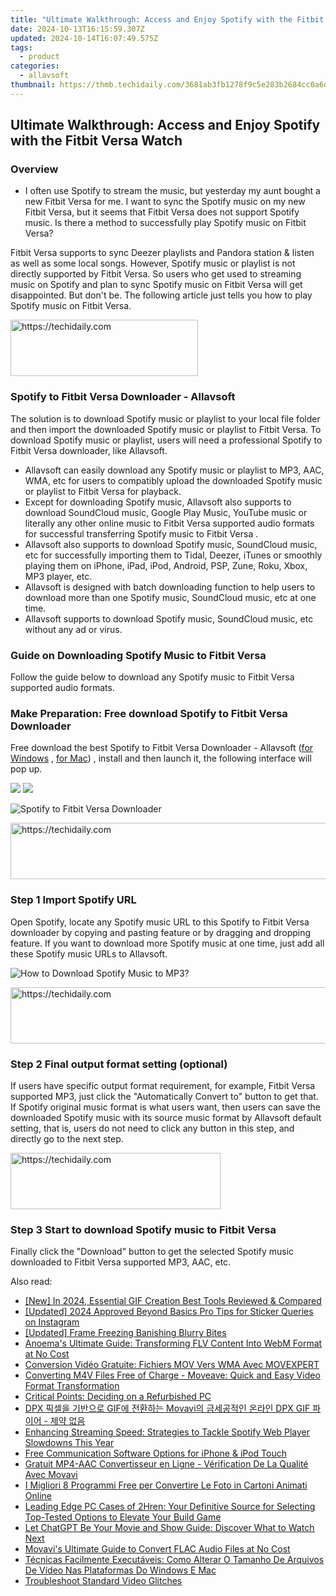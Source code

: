 ```yaml
---
title: "Ultimate Walkthrough: Access and Enjoy Spotify with the Fitbit Versa Watch"
date: 2024-10-13T16:15:59.307Z
updated: 2024-10-14T16:07:49.575Z
tags:
  - product
categories:
  - allavsoft
thumbnail: https://thmb.techidaily.com/3681ab3fb1278f9c5e283b2684cc0a6da110630db6256e6386dbd78a8fb134b9.jpg
---
```


## Ultimate Walkthrough: Access and Enjoy Spotify with the Fitbit Versa Watch

### Overview

* I often use Spotify to stream the music, but yesterday my aunt bought a new Fitbit Versa for me. I want to sync the Spotify music on my new Fitbit Versa, but it seems that Fitbit Versa does not support Spotify music. Is there a method to successfully play Spotify music on Fitbit Versa?

Fitbit Versa supports to sync Deezer playlists and Pandora station & listen as well as some local songs. However, Spotify music or playlist is not directly supported by Fitbit Versa. So users who get used to streaming music on Spotify and plan to sync Spotify music on Fitbit Versa will get disappointed. But don't be. The following article just tells you how to play Spotify music on Fitbit Versa.

<!-- affiliate ads begin -->
<a href="https://aligracehair.sjv.io/c/5597632/2087234/19272" target="_top" id="2087234">
  <img src="//a.impactradius-go.com/display-ad/19272-2087234" border="0" alt="https://techidaily.com" width="300" height="90"/>
</a>
<img height="0" width="0" src="https://aligracehair.sjv.io/i/5597632/2087234/19272" style="position:absolute;visibility:hidden;" border="0" />
<!-- affiliate ads end -->

### Spotify to Fitbit Versa Downloader - Allavsoft

The solution is to download Spotify music or playlist to your local file folder and then import the downloaded Spotify music or playlist to Fitbit Versa. To download Spotify music or playlist, users will need a professional Spotify to Fitbit Versa downloader, like Allavsoft.

* Allavsoft can easily download any Spotify music or playlist to MP3, AAC, WMA, etc for users to compatibly upload the downloaded Spotify music or playlist to Fitbit Versa for playback.
* Except for downloading Spotify music, Allavsoft also supports to download SoundCloud music, Google Play Music, YouTube music or literally any other online music to Fitbit Versa supported audio formats for successful transferring Spotify music to Fitbit Versa .
* Allavsoft also supports to download Spotify music, SoundCloud music, etc for successfully importing them to Tidal, Deezer, iTunes or smoothly playing them on iPhone, iPad, iPod, Android, PSP, Zune, Roku, Xbox, MP3 player, etc.
* Allavsoft is designed with batch downloading function to help users to download more than one Spotify music, SoundCloud music, etc at one time.
* Allavsoft supports to download Spotify music, SoundCloud music, etc without any ad or virus.

### Guide on Downloading Spotify Music to Fitbit Versa

Follow the guide below to download any Spotify music to Fitbit Versa supported audio formats.

### Make Preparation: Free download Spotify to Fitbit Versa Downloader

Free download the best Spotify to Fitbit Versa Downloader - Allavsoft ([for Windows](https://tools.techidaily.com/allavsoft/products/) , [for Mac](https://tools.techidaily.com/allavsoft/products/)) , install and then launch it, the following interface will pop up.

[![](https://www.allavsoft.com/how-to/../images/how-to/free-download-win.jpg)](https://tools.techidaily.com/allavsoft/products/) [![](https://www.allavsoft.com/how-to/../images/how-to/free-download-mac.jpg)](https://tools.techidaily.com/allavsoft/products/)

![Spotify to Fitbit Versa Downloader](https://www.allavsoft.com/how-to/../images/allavsoft/screen-shot-600.jpg)

<!-- affiliate ads begin -->
<a href="https://appsumo.8odi.net/c/5597632/2043617/7443" target="_top" id="2043617">
  <img src="//a.impactradius-go.com/display-ad/7443-2043617" border="0" alt="https://techidaily.com" width="728" height="90"/>
</a>
<img height="0" width="0" src="https://appsumo.8odi.net/i/5597632/2043617/7443" style="position:absolute;visibility:hidden;" border="0" />
<!-- affiliate ads end -->

### Step 1 Import Spotify URL

Open Spotify, locate any Spotify music URL to this Spotify to Fitbit Versa downloader by copying and pasting feature or by dragging and dropping feature. If you want to download more Spotify music at one time, just add all these Spotify music URLs to Allavsoft.

![How to Download Spotify Music to MP3?](https://www.allavsoft.com/how-to/../images/how-to/download-rtmp-video/download-rtmp-video.jpg)

<!-- affiliate ads begin -->
<a href="https://appsumo.8odi.net/c/5597632/2087390/7443" target="_top" id="2087390">
  <img src="//a.impactradius-go.com/display-ad/7443-2087390" border="0" alt="https://techidaily.com" width="728" height="90"/>
</a>
<img height="0" width="0" src="https://appsumo.8odi.net/i/5597632/2087390/7443" style="position:absolute;visibility:hidden;" border="0" />
<!-- affiliate ads end -->

### Step 2 Final output format setting (optional)

If users have specific output format requirement, for example, Fitbit Versa supported MP3, just click the "Automatically Convert to" button to get that. If Spotify original music format is what users want, then users can save the downloaded Spotify music with its source music format by Allavsoft default setting, that is, users do not need to click any button in this step, and directly go to the next step.

<!-- affiliate ads begin -->
<a href="https://aligracehair.sjv.io/c/5597632/2135372/19272" target="_top" id="2135372">
  <img src="//a.impactradius-go.com/display-ad/19272-2135372" border="0" alt="https://techidaily.com" width="336" height="90"/>
</a>
<img height="0" width="0" src="https://aligracehair.sjv.io/i/5597632/2135372/19272" style="position:absolute;visibility:hidden;" border="0" />
<!-- affiliate ads end -->

### Step 3 Start to download Spotify music to Fitbit Versa

Finally click the "Download" button to get the selected Spotify music downloaded to Fitbit Versa supported MP3, AAC, etc.

<ins class="adsbygoogle"
     style="display:block"
     data-ad-format="autorelaxed"
     data-ad-client="ca-pub-7571918770474297"
     data-ad-slot="1223367746"></ins>

<ins class="adsbygoogle"
     style="display:block"
     data-ad-client="ca-pub-7571918770474297"
     data-ad-slot="8358498916"
     data-ad-format="auto"
     data-full-width-responsive="true"></ins>

<span class="atpl-alsoreadstyle">Also read:</span>
<div><ul>
<li><a href="https://facebook-record-videos.techidaily.com/new-in-2024-essential-gif-creation-best-tools-reviewed-and-compared/"><u>[New] In 2024, Essential GIF Creation Best Tools Reviewed & Compared</u></a></li>
<li><a href="https://instagram-videos.techidaily.com/updated-2024-approved-beyond-basics-pro-tips-for-sticker-queries-on-instagram/"><u>[Updated] 2024 Approved Beyond Basics Pro Tips for Sticker Queries on Instagram</u></a></li>
<li><a href="https://some-knowledge.techidaily.com/updated-frame-freezing-banishing-blurry-bites/"><u>[Updated] Frame Freezing Banishing Blurry Bites</u></a></li>
<li><a href="https://win-deluxe.techidaily.com/anoemas-ultimate-guide-transforming-flv-content-into-webm-format-at-no-cost/"><u>Anoema's Ultimate Guide: Transforming FLV Content Into WebM Format at No Cost</u></a></li>
<li><a href="https://win-deluxe.techidaily.com/conversion-video-gratuite-fichiers-mov-vers-wma-avec-movexpert/"><u>Conversion Vidéo Gratuite: Fichiers MOV Vers WMA Avec MOVEXPERT</u></a></li>
<li><a href="https://win-deluxe.techidaily.com/converting-m4v-files-free-of-charge-moveave-quick-and-easy-video-format-transformation/"><u>Converting M4V Files Free of Charge - Moveave: Quick and Easy Video Format Transformation</u></a></li>
<li><a href="https://buynow-reviews.techidaily.com/critical-points-deciding-on-a-refurbished-pc/"><u>Critical Points: Deciding on a Refurbished PC</u></a></li>
<li><a href="https://win-deluxe.techidaily.com/dpx-gif-movavi-dpx-gif/"><u>DPX 픽셀을 기반으로 GIF에 전환하는 Movavi의 금세공적인 온라인 DPX GIF 파이어 - 제약 없음</u></a></li>
<li><a href="https://win-answers.techidaily.com/enhancing-streaming-speed-strategies-to-tackle-spotify-web-player-slowdowns-this-year/"><u>Enhancing Streaming Speed: Strategies to Tackle Spotify Web Player Slowdowns This Year</u></a></li>
<li><a href="https://tech-recovery.techidaily.com/free-communication-software-options-for-iphone-and-ipod-touch/"><u>Free Communication Software Options for iPhone & iPod Touch</u></a></li>
<li><a href="https://win-deluxe.techidaily.com/gratuit-mp4-aac-convertisseur-en-ligne-verification-de-la-qualite-avec-movavi/"><u>Gratuit MP4-AAC Convertisseur en Ligne - Vérification De La Qualité Avec Movavi</u></a></li>
<li><a href="https://win-deluxe.techidaily.com/i-migliori-8-programmi-free-per-convertire-le-foto-in-cartoni-animati-online/"><u>I Migliori 8 Programmi Free per Convertire Le Foto in Cartoni Animati Online</u></a></li>
<li><a href="https://hardware-tips.techidaily.com/leading-edge-pc-cases-of-2hren-your-definitive-source-for-selecting-top-tested-options-to-elevate-your-build-game/"><u>Leading Edge PC Cases of 2Hren: Your Definitive Source for Selecting Top-Tested Options to Elevate Your Build Game</u></a></li>
<li><a href="https://tech-revival.techidaily.com/let-chatgpt-be-your-movie-and-show-guide-discover-what-to-watch-next/"><u>Let ChatGPT Be Your Movie and Show Guide: Discover What to Watch Next</u></a></li>
<li><a href="https://win-deluxe.techidaily.com/movavis-ultimate-guide-to-convert-flac-audio-files-at-no-cost/"><u>Movavi's Ultimate Guide to Convert FLAC Audio Files at No Cost</u></a></li>
<li><a href="https://win-deluxe.techidaily.com/tecnicas-facilmente-executaveis-como-alterar-o-tamanho-de-arquivos-de-video-nas-plataformas-do-windows-e-mac/"><u>Técnicas Facilmente Executáveis: Como Alterar O Tamanho De Arquivos De Vídeo Nas Plataformas Do Windows E Mac</u></a></li>
<li><a href="https://data-wizards.techidaily.com/troubleshoot-standard-video-glitches/"><u>Troubleshoot Standard Video Glitches</u></a></li>
</ul></div>


